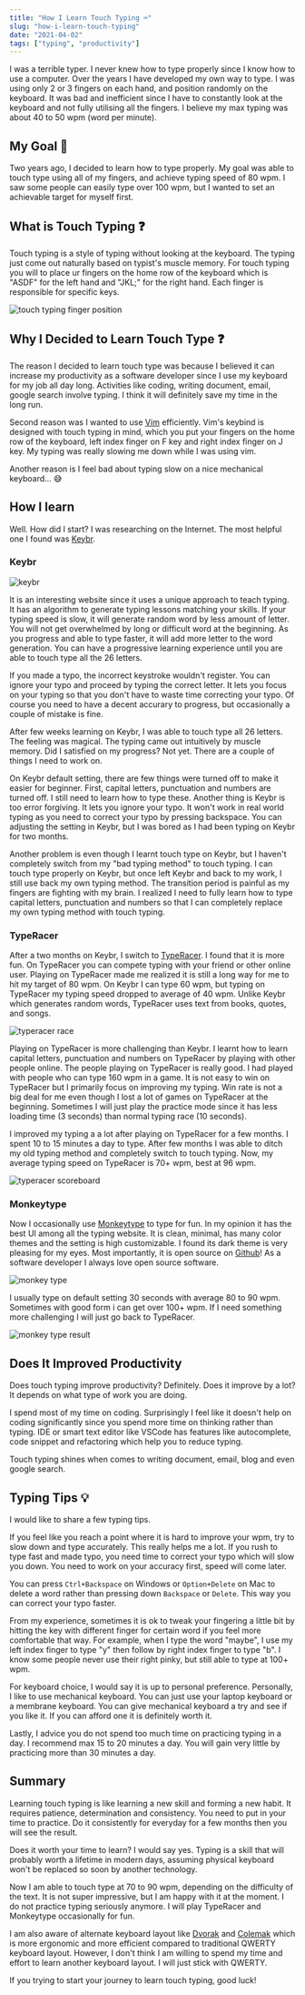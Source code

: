 ```yaml
---
title: "How I Learn Touch Typing ⌨️"
slug: "how-i-learn-touch-typing"
date: "2021-04-02"
tags: ["typing", "productivity"]
---
```


I was a terrible typer. I never knew how to type properly since I know how to use a computer. Over the years I have developed my own way to type. I was using only 2 or 3 fingers on each hand, and position randomly on the keyboard. It was bad and inefficient since I have to constantly look at the keyboard and not fully utilising all the fingers. I believe my max typing was about 40 to 50 wpm (word per minute).

## My Goal 🎯
Two years ago, I decided to learn how to type properly. My goal was able to touch type using all of my fingers, and achieve typing speed of 80 wpm. I saw some people can easily type over 100 wpm, but I wanted to set an achievable target for myself first.

## What is Touch Typing ❓
Touch typing is a style of typing without looking at the keyboard. The typing just come out naturally based on typist's muscle memory. For touch typing you will to place ur fingers on the home row of the keyboard which is "ASDF" for the left hand and "JKL;" for the right hand. Each finger is responsible for specific keys.

![touch typing finger position](./images/how-i-learn-touch-typing/touch-type-hand-position.png "Finger Position for Touch Typing")

## Why I Decided to Learn Touch Type ❓
The reason I decided to learn touch type was because I believed it can increase my productivity as a software developer since I use my keyboard for my job all day long. Activities like coding, writing document, email, google search involve typing. I think it will definitely save my time in the long run.

Second reason was I wanted to use [Vim](https://en.wikipedia.org/wiki/Vim_(text_editor)) efficiently. Vim's keybind is designed with touch typing in mind, which you put your fingers on the home row of the keyboard, left index finger on F key and right index finger on J key. My typing was really slowing me down while I was using vim.

Another reason is I feel bad about typing slow on a nice mechanical keyboard... 😅

## How I learn 
Well. How did I start? I was researching on the Internet. The most helpful one I found was [Keybr](https://www.keybr.com/). 

### Keybr

![keybr](./images/how-i-learn-touch-typing/keybr.png "Keybr")

It is an interesting website since it uses a unique approach to teach typing. It has an algorithm to generate typing lessons matching your skills. If your typing speed is slow, it will generate random word by less amount of letter. You will not get overwhelmed by long or difficult word at the beginning. As you progress and able to type faster, it will add more letter to the word generation. You can  have a progressive learning experience until you are able to touch type all the 26 letters. 

If you made a typo, the incorrect keystroke wouldn't register. You can ignore your typo and proceed by typing the correct letter. It lets you focus on your typing so that you don't have to waste time correcting your typo. Of course you need to have a decent accurary to progress, but occasionally a couple of mistake is fine.

After few weeks learning on Keybr, I was able to touch type all 26 letters. The feeling was magical. The typing came out intuitively by muscle memory. Did I satisfied on my progress? Not yet. There are a couple of things I need to work on.

On Keybr default setting, there are few things were turned off to make it easier for beginner. First, capital letters, punctuation and numbers are turned off. I still need to learn how to type these. Another thing is Keybr is too error forgiving. It lets you ignore your typo. It won't work in real world typing as you need to correct your typo by pressing backspace. You can adjusting the setting in Keybr, but I was bored as I had been typing on Keybr for two months.

Another problem is even though I learnt touch type on Keybr, but I haven't completely switch from my "bad typing method" to touch typing. I can touch type properly on Keybr, but once left Keybr and back to my work, I still use back my own typing method. The transition period is painful as my fingers are fighting with my brain. I realized I need to fully learn how to type capital letters, punctuation and numbers so that I can completely replace my own typing method with touch typing.

### TypeRacer
After a two months on Keybr, I switch to [TypeRacer](https://play.typeracer.com/). I found that it is more fun. On TypeRacer you can compete typing with your friend or other online user. Playing on TypeRacer made me realized it is still a long way for me to hit my target of 80 wpm. On Keybr I can type 60 wpm, but typing on TypeRacer my typing speed dropped to average of 40 wpm. Unlike Keybr which generates random words, TypeRacer uses text from books, quotes, and songs.

![typeracer race](./images/how-i-learn-touch-typing/typeracer-race.png "Typeracer Race")

Playing on TypeRacer is more challenging than Keybr. I learnt how to learn capital letters, punctuation and numbers on TypeRacer by playing with other people online. The people playing on TypeRacer is really good. I had played with people who can type 160 wpm in a game. It is not easy to win on TypeRacer but I primarily focus on improving my typing. Win rate is not a big deal for me even though I lost a lot of games on TypeRacer at the beginning. Sometimes I will just play the practice mode since it has less loading time (3 seconds) than normal typing race (10 seconds).

I improved my typing a a lot after playing on TypeRacer for a few months. I  spent 10 to 15 minutes a day to type. After few months I was able to ditch my old typing method and completely switch to touch typing. Now, my average typing speed on TypeRacer is 70+ wpm, best at 96 wpm.

![typeracer scoreboard](./images/how-i-learn-touch-typing/typeracer-scoreboard.png "My Typeracer Scorecard")

### Monkeytype
Now I occasionally use [Monkeytype](https://monkeytype.com/) to type for fun. In my opinion it has the best UI among all the typing website. It is clean, minimal, has many color themes and the setting is high customizable. I found its dark theme is very pleasing for my eyes. Most importantly, it is open source on [Github](https://github.com/Miodec/monkeytype)! As a software developer I always love open source software.

![monkey type](./images/how-i-learn-touch-typing/monkey-type.png "Monkeytype")

I usually type on default setting 30 seconds with average 80 to 90 wpm. Sometimes with good form i can get over 100+ wpm. If I need something more challenging I will just go back to TypeRacer.

![monkey type result](./images/how-i-learn-touch-typing/monkey-type-result.png "I got 100wpm on Monkeytype")

## Does It Improved Productivity
Does touch typing improve productivity? Definitely. Does it improve by a lot? It depends on what type of work you are doing.

I spend most of my time on coding. Surprisingly I feel like it doesn't help on coding significantly since you spend more time on thinking rather than typing. IDE or smart text editor like VSCode has features like autocomplete, code snippet and refactoring which help you to reduce typing.

Touch typing shines when comes to writing document, email, blog and even google search.

## Typing Tips 💡
I would like to share a few typing tips. 

If you feel like you reach a point where it is hard to improve your wpm, try to slow down and type accurately. This really helps me a lot. If you rush to type fast and made typo, you need time to correct your typo which will slow you down. You need to work on your accuracy first, speed will come later.

You can press `Ctrl+Backspace` on Windows or `Option+Delete` on Mac to delete a word rather than pressing down `Backspace` or `Delete`. This way you can correct your typo faster.

From my experience, sometimes it is ok to tweak your fingering a little bit by hitting the key with different finger for certain word if you feel more comfortable that way. For example, when I type the word "maybe", I use my left index finger to type "y" then follow by right index finger to type "b". I know some people never use their right pinky, but still able to type at 100+ wpm.

For keyboard choice, I would say it is up to personal preference. Personally, I like to use mechanical keyboard. You can just use your laptop keyboard or a membrane keyboard. You can give mechanical keyboard a try and see if you like it. If you can afford one it is definitely worth it.

Lastly, I advice you do not spend too much time on practicing typing in a day. I recommend max 15 to 20 minutes a day. You will gain very little by practicing more than 30 minutes a day.

## Summary
Learning touch typing is like learning a new skill and forming a new habit. It requires patience, determination and consistency. You need to put in your time to practice. Do it consistently for everyday for a few months then you will see the result. 

Does it worth your time to learn? I would say yes. Typing is a skill that will probably worth a lifetime in modern days, assuming physical keyboard won't be replaced so soon by another technology.

Now I am able to touch type at 70 to 90 wpm, depending on the difficulty of the text. It is not super impressive, but I am happy with it at the moment. I do not practice typing seriously anymore. I will play TypeRacer and Monkeytype occasionally for fun.

I am also aware of alternate keyboard layout like [Dvorak](https://en.wikipedia.org/wiki/Dvorak_keyboard_layout) and [Colemak](https://en.wikipedia.org/wiki/Colemak) which is more ergonomic and more efficient compared to traditional QWERTY keyboard layout. However, I don't think I am willing to spend my time and effort to learn another keyboard layout. I will just stick with QWERTY.

If you trying to start your journey to learn touch typing, good luck!



